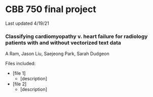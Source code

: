 # CBB 750 final project

Last updated 4/19/21

### Classifying cardiomyopathy v. heart failure for radiology patients with and without vectorized text data

A Ram, Jason Liu, Saejeong Park, Sarah Dudgeon

Files included: 
* [file 1]
	* [description]
* [file 2] 
	* [description]
